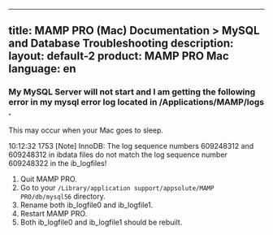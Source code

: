 
---
title: MAMP PRO (Mac) Documentation > MySQL and Database Troubleshooting
description: 
layout: default-2
product: MAMP PRO Mac
language: en
---

### My MySQL Server will not start and I am getting the following error in my mysql error log located in /Applications/MAMP/logs .

This may occur when your Mac goes to sleep.

10:12:32 1753 [Note] InnoDB: The log sequence numbers 609248312 and 609248312 in ibdata files do not match the log sequence number 609248322 in the ib_logfiles!


1. Quit MAMP PRO.
2. Go to your `/Library/application support/appsolute/MAMP PRO/db/mysql56` directory.
3. Rename both ib_logfile0 and ib_logfile1.
4. Restart MAMP PRO.
5. Both ib_logfile0 and ib_logfile1 should be rebuilt.

